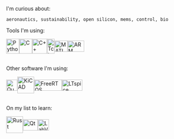 I'm curious about: 
```
aeronautics, sustainability, open silicon, mems, control, bio
```

Tools I'm using:
<!-- Programing languages -->
<div id="programming-lang" style="display: flex; align-items: center;">
    <img align="center" alt="Python" title="Python" height="40" width="35" src="https://github.com/luccareinehr/luccareinehr/assets/75084099/75fee13b-f02a-40a7-a899-3c16876d197a" href="">
    <img align="center" alt="C" title="C" height="40" width="35" src="https://github.com/luccareinehr/luccareinehr/assets/75084099/19d2fe7e-8c41-4550-8b05-7826800f64aa">
    <img align="center" alt="C++" title="C++" height="40" width="40" src="https://github.com/luccareinehr/luccareinehr/assets/75084099/cf725903-23bf-45bb-bf54-47e261e7df09">
    <img align="center" alt="Tcl" title="Tcl" height="40" width="20" src="https://github.com/luccareinehr/luccareinehr/assets/75084099/5d25404a-d3b9-43c3-987b-7ed6f313edfa">
    <img align="center" alt="MATLAB" title="MATLAB" height="30" width="35" src="https://github.com/luccareinehr/luccareinehr/assets/75084099/fe9a7b68-77df-4d3b-a887-8d0478d48d8d">
    <img align="center" alt="ARM" title="ARM" height="30" width="45" src="https://github.com/luccareinehr/luccareinehr/assets/75084099/e699c8dd-58a7-479a-96cb-077050d0f92d">
</div>
</br>

Other software I'm using:
<!-- Software tools -->
<div id="software-tools" style="display: flex; align-items: center;">
    <img align="center" alt="Quartus" title="Quartus" height="30" width="30" src="https://github.com/luccareinehr/luccareinehr/assets/75084099/6faa17c7-0484-43ce-9c19-ec42812e32a7">  
    <img align="center" alt="KiCAD" title="KiCAD" height="45" width="45" src="https://github.com/luccareinehr/luccareinehr/assets/75084099/a8ceeecc-7de3-4bb3-b55e-0ac547d350a0">
    <img align="center" alt="FreeRTOS" title="FreeRTOS" height="30" width="75" src="https://github.com/luccareinehr/luccareinehr/assets/75084099/95bf6aa8-04be-4365-a8b5-c5d342d448c8">
    <img align="center" alt="LTspice" title="LTspice" height="30" width="55" src="https://github.com/luccareinehr/luccareinehr/assets/75084099/6dbfcd7b-534a-45c2-828f-540bd202b7f3">
</div>
</br>

On my list to learn:
<!-- Software I want to learn -->
<div id="software-tools" style="display: flex; align-items: center;">
    <img align="center" alt="Rust" title="Rust" heigh title="Python"t="35" width="45" src="https://github.com/luccareinehr/luccareinehr/assets/75084099/65b4412b-0240-4b7b-ae80-a8587f036fc2">
    <img align="center" alt="Qt" title="Qt" height="30" width="40" src="https://github.com/luccareinehr/luccareinehr/assets/75084099/bd01cdb1-4b41-48f6-bb4a-3402e25336be">
    <img align="center" alt="LabView" title="LabView" height="30" width="30" src="https://github.com/luccareinehr/luccareinehr/assets/75084099/417502b6-8cd4-4e7c-8058-c0383d82122d">
</div>
